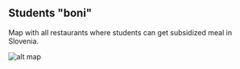 ## Students "boni"
Map with all restaurants where students can get subsidized meal in Slovenia.

![alt map](http://i.imgur.com/VZOTpSv.png)
